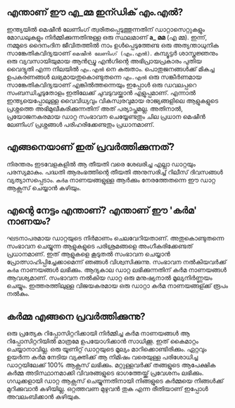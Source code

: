 ## എന്താണ് ഈ എ_മ്മ ഇന്ഡിക് എം.എല്‍?

ഇന്ത്യയിൽ മെഷീൻ ലേണിംഗ് ത്വരിതപ്പെടുത്തുന്നതിന് ഡാറ്റാസെറ്റുകളും മോഡലുകളും 
നിർമ്മിക്കുന്നതിനുള്ള ഒരു സ്ഥലമാണ്  **a_ മമ** (എ മ്മ). ഇന്ന്, നമ്മുടെ ദൈനംദിന ജീവിതത്തിൽ നാം ഉൾപ്പെടുത്തേണ്ട ഒരു അത്യന്താധുനിക സാങ്കേതികവിദ്യയാണ് `മെഷീൻ ലേണിംഗ് (എം.എല്‍)`. കമ്പ്യൂട്ടർ ശാസ്ത്രജ്ഞനും ഒരു വ്യവസായിയുമായ ആൻഡ്രൂ എൻഗിന്റെ അഭിപ്രായപ്രകാരം പുതിയ വൈദ്യുതി എന്ന നിലയിൽ `എം.എല്‍` നെ കരുതാം. പൊതുജനങ്ങൾക്ക് മികച്ച ഉപകരണങ്ങൾ ലഭ്യമായതുകൊണ്ടുതന്നെ `എം.എല്‍` ഒരു സങ്കീര്‍ണമായ സാങ്കേതികവിദ്യയാണ്  എങ്കില്‍ത്തന്നെയും ഇപ്പോൾ ഒരു ഡവലപ്പറെ സംബന്ധിച്ചടുതോളം ഇതിലേക്ക് ചുവടുവയ്ക്കാന്‍ എളുപ്പമാണ്.
 എന്നാൽ ഇന്ത്യയെപ്പോലുള്ള വൈവിധ്യവും വികസ്വരവുമായ രാജ്യങ്ങളിലെ ആളുകളുടെ പ്രശ്നത്തെ അഭിമുഖീകരിക്കുന്നതിന് അത് പര്യാപ്തമല്ല. അതിനാൽ, പ്രയോജനകരമായ ഡാറ്റ സംഭാവന ചെയ്യേണ്ടതും ചില പ്രധാന മെഷീൻ ലേണിംഗ് പ്രശ്നങ്ങൾ പരിഹരിക്കേണ്ടതും പ്രധാനമാണ്.

## എങ്ങനെയാണ് ഇത് പ്രവർത്തിക്കുന്നത്?

നിരന്തരം ഇടവേളകളിൽ ആ തീയതി വരെ ശേഖരിച്ച എല്ലാ ഡാറ്റയും പരസ്യമാകും. പദ്ധതി ആരംഭത്തിന്റെ തീയതി അനുസരിച്ച് റിലീസ് ദിവസങ്ങൾ വ്യത്യാസപ്പെടാം. `കർമ` നാണയങ്ങളുള്ള ആർക്കും നേരത്തേതന്നെ ഈ ഡാറ്റ ആക്സസ് ചെയ്യാൻ കഴിയും.

## എന്റെ നേട്ടം എന്താണ്? എന്താണ് ഈ 'കര്‍മ' നാണയം?

ഘടനാപരമായ ഡാറ്റയുടെ നിര്‍മാണം ചെലവേറിയതാണ്. അതുകൊണ്ടുതന്നെ സംഭാവന ചെയ്യുന്ന ആളുകളുടെ പരിശ്രമങ്ങളെ അംഗീകരിക്കേണ്ടത് പ്രധാനമാണ്. ഇത് ആളുകളെ കൂടുതല്‍ സംഭാവന ചെയ്യാൻ പ്രോത്സാഹിപ്പിച്ചേക്കാമെന്ന് ഞങ്ങൾ വിശ്വസിക്കുന്നു. സംഭാവന നൽകിയവർക്ക് `കർമ` നാണയങ്ങൾ ലഭിക്കും. ആദ്യകാല ഡാറ്റ ലഭിക്കുന്നതിന് കർമ നാണയങ്ങൾ ആവശ്യമാണ്. സംഭാവന നൽകിയ ഡാറ്റ ഒരു മനുഷ്യനാൽ മൂല്യനിർണ്ണയം ചെയ്യും. ഇത്തരത്തിലുള്ള വിജയകരമായ ഒരു ഡാറ്റാ കര്‍മ നാണയങ്ങള്ക്ക് രൂപം നല്‍കും.

## കർമ്മ എങ്ങനെ പ്രവർത്തിക്കുന്നു?

ഒരു പ്രത്യേക റിപ്പോസിറ്ററിക്കായി നിർമ്മിച്ച കർമ നാണയങ്ങൾ ആ റിപ്പോസിറ്ററിയില്‍ മാത്രമേ ഉപയോഗിക്കാന്‍ സാധിക്കൂ. ഇത് കൈമാറ്റം ചെയ്യാനാവില്ല. ഒരു യൂണിറ്റ് ഡാറ്റയുടെ മൂല്യം മാറിക്കൊണ്ടിരിക്കും. ഏറ്റവും ഉയർന്ന കര്‍മ നേടിയ വ്യക്തിക്ക് ആ നിമിഷം വരെയുള്ള പരിശോധിച്ച ഡാറ്റയിലേക്ക് 100% ആക്സസ് ലഭിക്കും. മറ്റുള്ളവർക്ക് തങ്ങളുടെ ആപേക്ഷിക കർമ്മ അടിസ്ഥാനമാക്കി വിവരങ്ങളുടെ ഭാഗത്തേയ്ക്ക് പ്രവേശനം ലഭിക്കും. ഗഡുക്കളായി ഡാറ്റ ആക്സസ് ചെയ്യുന്നതിനായി നിങ്ങളുടെ കർമ്മയെ നിങ്ങൾക്ക് മുറിക്കുവാന്‍ കഴിയില്ല. ഒറ്റത്തവണ മുഴുവൻ തുക എന്ന രീതിയാണ് ഇപ്പോള്‍ അവലംബിക്കാന്‍ കഴിയുക.